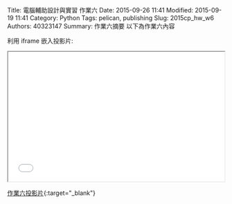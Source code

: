 Title: 電腦輔助設計與實習 作業六
Date: 2015-09-26 11:41
Modified: 2015-09-19 11:41
Category: Python
Tags: pelican, publishing
Slug: 2015cp_hw_w6
Authors: 40323147
Summary: 作業六摘要
以下為作業六內容

利用 iframe 嵌入投影片:

<iframe src="40323147_cp_w6_p.html" width="500" height="300"></iframe>

[作業六投影片](40323147_cp_w6_p.html){:target="_blank"}
